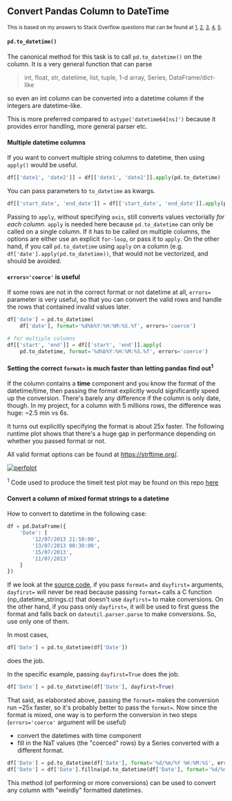 ## Convert Pandas Column to DateTime

<sup> This is based on my answers to Stack Overflow questions that can be found at 
[1](https://stackoverflow.com/a/75277434/19123103), 
[2](https://stackoverflow.com/a/75253473/19123103),
[3](https://stackoverflow.com/q/56614558/19123103), 
[4](https://stackoverflow.com/a/75272623/19123103),
[5](https://stackoverflow.com/a/75774905/19123103).
</sup>

#### `pd.to_datetime()`

The canonical method for this task is to call `pd.to_datetime()` on the column. It is a very general function that can parse

> int, float, str, datetime, list, tuple, 1-d array, Series, DataFrame/dict-like

so even an int column can be converted into a datetime column if the integers are datetime-like.

This is more preferred compared to `astype('datetime64[ns]')` because it provides error handling, more general parser etc.

#### Multiple datetime columns

If you want to convert multiple string columns to datetime, then using `apply()` would be useful.
```python
df[['date1', 'date2']] = df[['date1', 'date2']].apply(pd.to_datetime)
```
You can pass parameters to `to_datetime` as kwargs.
```python
df[['start_date', 'end_date']] = df[['start_date', 'end_date']].apply(pd.to_datetime, format="%m/%d/%Y")
```

Passing to `apply`, without specifying `axis`, still converts values vectorially *for each column*. `apply` is needed here because `pd.to_datetime` can only be called on a single column. If it has to be called on multiple columns, the options are either use an explicit `for-loop`, or pass it to `apply`. On the other hand, if you call `pd.to_datetime` using `apply` on a column (e.g. `df['date'].apply(pd.to_datetime))`, that would not be vectorized, and should be avoided.


#### `errors='coerce'` is useful

If some rows are not in the correct format or not datetime at all, `errors=` parameter is very useful, so that you can convert the valid rows and handle the rows that contained invalid values later.
```python
df['date'] = pd.to_datetime(
    df['date'], format='%d%b%Y:%H:%M:%S.%f', errors='coerce')

# for multiple columns
df[['start', 'end']] = df[['start', 'end']].apply(
    pd.to_datetime, format='%d%b%Y:%H:%M:%S.%f', errors='coerce')
```

#### Setting the correct `format=` is much faster than letting pandas find out<sup>1</sup>

If the column contains a **time** component and you know the format of the datetime/time, then passing the format explicitly would significantly speed up the conversion. There's barely any difference if the column is only date, though. In my project, for a column with 5 millions rows, the difference was huge: ~2.5 min vs 6s. 

It turns out explicitly specifying the format is about 25x faster. The following runtime plot shows that there's a huge gap in performance depending on whether you passed format or not. 

All valid format options can be found at https://strftime.org/.

[![perfplot][1]][1]

<sup>1</sup> Code used to produce the timeit test plot may be found on this repo [here](./perfplot_code.py)

#### Convert a column of mixed format strings to a datetime

How to convert to datetime in the following case:
```python
df = pd.DataFrame({
    'Date': [
        '12/07/2013 21:50:00',
        '13/07/2013 00:30:00',
        '15/07/2013',
        '11/07/2013'
    ]
})
```

If we look at the [source code](https://github.com/pandas-dev/pandas/blob/0b04174115d156541552da07e2c220df613ae36f/pandas/core/tools/datetimes.py#L445-L449), if you pass `format=` and `dayfirst=` arguments, `dayfirst=` will never be read because passing `format=` calls a C function (np_datetime_strings.c) that doesn't use `dayfirst=` to make conversions. On the other hand, if you pass only `dayfirst=`, it will be used to first guess the format and falls back on `dateutil.parser.parse` to make conversions. So, use only one of them.

In most cases, 

```python
df['Date'] = pd.to_datetime(df['Date'])
```
does the job.

In the specific example, passing `dayfirst=True` does the job.
```python
df['Date'] = pd.to_datetime(df['Date'], dayfirst=True)
```

That said, as elaborated above, passing the `format=` makes the conversion run ~25x faster, so it's probably better to pass the `format=`. Now since the format is mixed, one way is to perform the conversion in two steps (`errors='coerce'` argument will be useful) 

- convert the datetimes with time component 
- fill in the NaT values (the "coerced" rows) by a Series converted with a different format.
```python
df['Date'] = pd.to_datetime(df['Date'], format='%d/%m/%Y %H:%M:%S', errors='coerce')
df['Date'] = df['Date'].fillna(pd.to_datetime(df['Date'], format='%d/%m/%Y', errors='coerce'))
```
This method (of performing or more conversions) can be used to convert any column with "weirdly" formatted datetimes.



  [1]: https://i.stack.imgur.com/Qx5cy.png
  [2]: https://stackoverflow.com/q/56614558/7758804